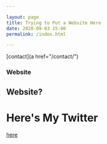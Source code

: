 ```yaml
---

layout: page
title: Trying to Put a Website Here
date: 2020-09-03 15:00
permalink: /index.html

---
```

[contact](a href="/contact/")
### Website

## Website?

# Here's My Twitter

[here](http://www.twitter.com/ambivalentricky)
